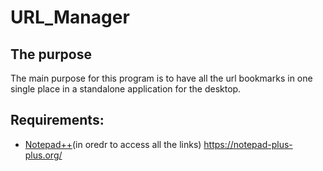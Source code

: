 # URL_Manager


## The purpose
The main purpose for this program is to have all the url bookmarks in one single place in a standalone application for the desktop.


## Requirements:
- [Notepad++](https://notepad-plus-plus.org/)(in oredr to access all the links)
  https://notepad-plus-plus.org/
  
